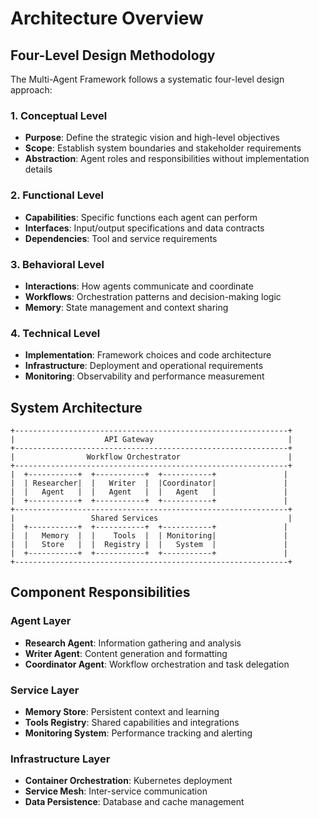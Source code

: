 # Architecture Overview

## Four-Level Design Methodology

The Multi-Agent Framework follows a systematic four-level design approach:

### 1. Conceptual Level
- **Purpose**: Define the strategic vision and high-level objectives
- **Scope**: Establish system boundaries and stakeholder requirements
- **Abstraction**: Agent roles and responsibilities without implementation details

### 2. Functional Level  
- **Capabilities**: Specific functions each agent can perform
- **Interfaces**: Input/output specifications and data contracts
- **Dependencies**: Tool and service requirements

### 3. Behavioral Level
- **Interactions**: How agents communicate and coordinate
- **Workflows**: Orchestration patterns and decision-making logic
- **Memory**: State management and context sharing

### 4. Technical Level
- **Implementation**: Framework choices and code architecture
- **Infrastructure**: Deployment and operational requirements
- **Monitoring**: Observability and performance measurement

## System Architecture

```
+-------------------------------------------------------------+
|                    API Gateway                              |
+-------------------------------------------------------------+
|                Workflow Orchestrator                        |
+-------------------------------------------------------------+
|  +-----------+  +-----------+  +-----------+               |
|  | Researcher|  |   Writer  |  |Coordinator|               |
|  |   Agent   |  |   Agent   |  |   Agent   |               |
|  +-----------+  +-----------+  +-----------+               |
+-------------------------------------------------------------+
|                 Shared Services                             |
|  +-----------+  +-----------+  +-----------+               |
|  |   Memory  |  |    Tools  |  | Monitoring|               |
|  |   Store   |  |  Registry |  |   System  |               |
|  +-----------+  +-----------+  +-----------+               |
+-------------------------------------------------------------+
```

## Component Responsibilities

### Agent Layer
- **Research Agent**: Information gathering and analysis
- **Writer Agent**: Content generation and formatting
- **Coordinator Agent**: Workflow orchestration and task delegation

### Service Layer
- **Memory Store**: Persistent context and learning
- **Tools Registry**: Shared capabilities and integrations
- **Monitoring System**: Performance tracking and alerting

### Infrastructure Layer
- **Container Orchestration**: Kubernetes deployment
- **Service Mesh**: Inter-service communication
- **Data Persistence**: Database and cache management
